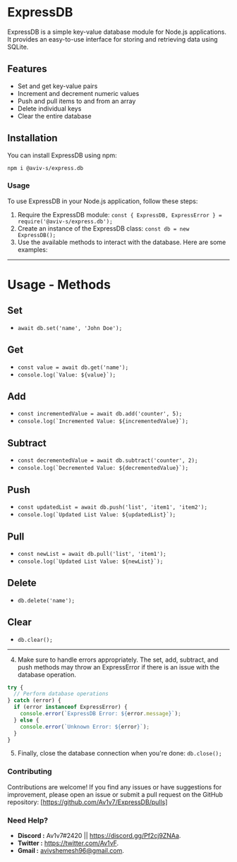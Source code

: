 ﻿# ExpressDB

ExpressDB is a simple key-value database module for Node.js applications. It provides an easy-to-use interface for storing and retrieving data using SQLite.

## Features

- Set and get key-value pairs
- Increment and decrement numeric values
- Push and pull items to and from an array
- Delete individual keys
- Clear the entire database

## Installation

You can install ExpressDB using npm:

```shell
npm i @aviv-s/express.db
```

### Usage
To use ExpressDB in your Node.js application, follow these steps:

1. Require the ExpressDB module: ```const { ExpressDB, ExpressError } = require('@aviv-s/express.db'); ```
2. Create an instance of the ExpressDB class: ```const db = new ExpressDB();```
3. Use the available methods to interact with the database. Here are some examples: 
---

# Usage - Methods

## Set
- `await db.set('name', 'John Doe');`

## Get
- `const value = await db.get('name');`
- ```console.log(`Value: ${value}`);```

## Add
- `const incrementedValue = await db.add('counter', 5);`
- ```console.log(`Incremented Value: ${incrementedValue}`);```

## Subtract
- `const decrementedValue = await db.subtract('counter', 2);`
- ```console.log(`Decremented Value: ${decrementedValue}`);```

## Push
- `const updatedList = await db.push('list', 'item1', 'item2');`
- ```console.log(`Updated List Value: ${updatedList}`);```

## Pull
- `const newList = await db.pull('list', 'item1');`
- ```console.log(`Updated List Value: ${newList}`);```

## Delete
- `db.delete('name');`

## Clear
- `db.clear();`

---
4. Make sure to handle errors appropriately. The set, add, subtract, and push methods may throw an ExpressError if there is an issue with the database operation.
```js
try {
  // Perform database operations
} catch (error) {
  if (error instanceof ExpressError) {
    console.error(`ExpressDB Error: ${error.message}`);
  } else {
    console.error(`Unknown Error: ${error}`);
  }
}

```
5. Finally, close the database connection when you're done: ```db.close();```

### Contributing
Contributions are welcome! If you find any issues or have suggestions for improvement, please open an issue or submit a pull request on the GitHub repository: [https://github.com/Av1v7/ExpressDB/pulls]

### Need Help?

-  **Discord :** Av1v7#2420 || https://discord.gg/Pf2cj9ZNAa.
-  **Twitter :** https://twitter.com/Av1vF.
-  **Gmail :** avivshemesh96@gmail.com.
